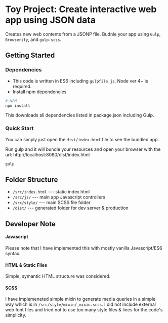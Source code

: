 # Toy Project: Create interactive web app using JSON data
Creates new web contents from a JSONP file. Budnle your app using `Gulp`, `Browserify`, and `gulp-scss`.

## Getting Started

### Dependencies
- This code is written in ES6 including `gulpfile.js`. Node ver 4+ is required.
- Install npm dependencies
```sh
# NPM
npm install 
```
This downloads all dependencies listed in package.json including Gulp.

### Quick Start
You can simply just open the `dist/index.html` file to see the bundled app.

Run gulp and it will bundle your resources and open your browser with the url: http://localhost:8080/dist/index.html
```sh
gulp
```

## Folder Structure
- `/src/index.html` --- static index html
- `/src/js/` --- main app Javascript controllers
- `/src/style/` --- main SCSS file folder
- `/dist/` --- generated folder for dev server & production

## Developer Note

#### Javascript
Please note that I have implemented this with mostly vanilla Javascript/ES6 syntax.

#### HTML & Static Files
Simple, symantic HTML structure was considered.

#### SCSS
I have implemeneted simple mixin to generate media queries in a simple way which is in `/src/style/mixin/_mixin.scss`.
I did not include external web font files and tried not to use too many style files & lines for the code's simplicity.
